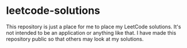 # leetcode-solutions
This repository is just a place for me to place my LeetCode solutions. It's not intended to be an application or anything like that.
I have made this repository public so that others may look at my solutions.
